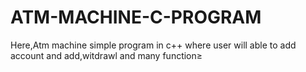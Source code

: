 # ATM-MACHINE-C-PROGRAM
Here,Atm machine simple program in c++ where user will able to add account and add,witdrawl and many function≥
